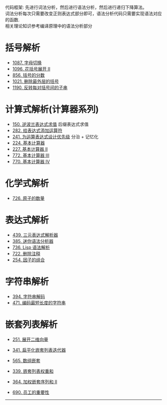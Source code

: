 代码框架: 先进行词法分析，然后进行语法分析，然后进行递归下降算法。  
词法分析每次只需要改变正则表达式部分即可，语法分析代码只需要实现语法对应的函数.  
相关理论知识参考编译原理中的语法分析部分  

# 括号解析
- [1087. 字母切换](https://leetcode-cn.com/problems/brace-expansion/)
- [1096. 花括号展开 II](https://leetcode-cn.com/problems/brace-expansion-ii/)
- [856. 括号的分数](https://leetcode-cn.com/problems/score-of-parentheses/)
- [1021. 删除最外层的括号](https://leetcode-cn.com/problems/remove-outermost-parentheses/)
- [1190. 反转每对括号间的子串](https://leetcode-cn.com/problems/reverse-substrings-between-each-pair-of-parentheses/)

# 计算式解析(计算器系列)
- [150. 逆波兰表达式求值](https://leetcode-cn.com/problems/evaluate-reverse-polish-notation/) 后缀表达式求值
- [282. 给表达式添加运算符](https://leetcode-cn.com/problems/expression-add-operators/)
- [241. 为运算表达式设计优先级](https://leetcode-cn.com/problems/different-ways-to-add-parentheses/) 分治 + 记忆化
- [224. 基本计算器](https://leetcode-cn.com/problems/basic-calculator/)
- [227. 基本计算器 II](https://leetcode-cn.com/problems/basic-calculator-ii/)
- [772. 基本计算器 III](https://leetcode-cn.com/problems/basic-calculator-iii/)
- [770. 基本计算器 IV](https://leetcode-cn.com/problems/basic-calculator-iv/)

# 化学式解析
- [726. 原子的数量](https://leetcode-cn.com/problems/number-of-atoms/)

# 表达式解析
- [439. 三元表达式解析器](https://leetcode-cn.com/problems/ternary-expression-parser/)
- [385. 迷你语法分析器](https://leetcode-cn.com/problems/mini-parser/)
- [736. Lisp 语法解析](https://leetcode-cn.com/problems/parse-lisp-expression/)
- [722. 删除注释](https://leetcode-cn.com/problems/remove-comments/)
- [254. 因子的组合](https://leetcode-cn.com/problems/factor-combinations/)

# 字符串解析
- [394. 字符串解码](https://leetcode-cn.com/problems/number-of-atoms/)
- [471. 编码最短长度的字符串](https://leetcode-cn.com/problems/encode-string-with-shortest-length/)

# 嵌套列表解析
- [251. 展开二维向量](https://leetcode-cn.com/problems/flatten-2d-vector/)
- [341. 扁平化嵌套列表迭代器](https://leetcode-cn.com/problems/flatten-nested-list-iterator/)

- [565. 数组嵌套](https://leetcode-cn.com/problems/array-nesting/)
- [339. 嵌套列表权重和](https://leetcode-cn.com/problems/nested-list-weight-sum/)
- [364. 加权嵌套序列和 II](https://leetcode-cn.com/problems/nested-list-weight-sum-ii/)
- [690. 员工的重要性](https://leetcode-cn.com/problems/employee-importance/)

---
